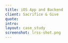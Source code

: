 ```yaml
---
title: iOS App and Backend
client: Sacrifice & Give
quote:
intro:
layout: case_study
screenshot: lrss-shot.png
---
```

